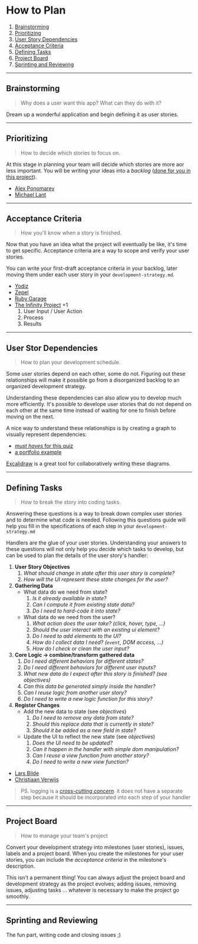 
# How to Plan

1. [Brainstorming](#brainstorming)
1. [Prioritizing](#prioritizing)
1. [User Story Dependencies](#user-story-Dependencies)
1. [Acceptance Criteria](#acceptance-criteria)
1. [Defining Tasks](#defining-tasks)
1. [Project Board](#project-board)
1. [Sprinting and Reviewing](#sprinting-and-reviewing)

---

## Brainstorming

> Why does a user want this app? What can they do with it?

Dream up a wonderful application and begin defining it as user stories.

---

## Prioritizing

> How to decide which stories to focus on.

At this stage in planning your team will decide which stories are more aor less important. You will be writing your ideas into a _backlog_ ([done for you in this project](./backlog.md)).

- [Alex Ponomarev](https://medium.com/swlh/prioritizing-user-stories-in-agile-projects-d1dd8dd79165)
- [Michael Lant](https://michaellant.com/2010/05/21/how-to-easily-prioritize-your-agile-stories/)

---

## Acceptance Criteria

> How you'll know when a story is finished.

Now that you have an idea what the project will eventually be like, it's time to get specific.  Acceptance criteria are a way to scope and verify your user stories.

You can write your first-draft acceptance criteria in your backlog, later moving them under each user story in your `development-strategy.md`.

- [Yodiz](https://www.yodiz.com/blog/user-stories-acceptance-definition-and-criteria-in-agile-methodologies/)
- [Zepel](https://zepel.io/agile/acceptance-criteria-for-user-stories/)
- [Ruby Garage](https://rubygarage.org/blog/clear-acceptance-criteria-and-why-its-important)
- [The Infinity Project](https://www.youtube.com/watch?v=KYS0ptJ4JWc) +1
    1. User Input / User Action
    2. Process
    3. Results

---

## User Stor Dependencies

> How to plan your development schedule.

Some user stories depend on each other, some do not.  Figuring out these relationships will make it possible go from a disorganized backlog to an organized development strategy.

Understanding these dependencies can also allow you to develop much more efficiently. It's possible to develope user stories that do not depend on each other at the same time instead of waiting for one to finish before moving on the next.

A nice way to understand these relationships is by creating a graph to visually represent dependencies:

- [_must haves_ for this quiz](https://excalidraw.com/#room=a18b37e650ae9e4a4238,nthwORUwKfiHmR77pKR1mQ)
- [a portfolio example](https://github.com/elewa-student/User-Centered-Development#story-dependencies)

[Excalidraw](https://excalidraw.com/) is a great tool for collaboratively writing these diagrams.

---

## Defining Tasks

> How to break the story into coding tasks.

Answering these questions is a way to break down complex user stories and to determine what code is needed. Following this questions guide will help you fill in the specifications of each step in your `development-strategy.md`

Handlers are the glue of your user stories.  Understanding your answers to these questions will not only help you decide which tasks to develop, but can be used to plan the details of the user story's handler:

1. **User Story Objectives**
    1. _What should change in state after this user story is complete?_
    2. _How will the UI represent these state changes for the user?_
2. **Gathering Data**
    - What data do we need from state?
        1. _Is it already available in state?_
        2. _Can I compute it from existing state data?_
        3. _Do I need to hard-code it into state?_
    - What data do we need from the user?
        1. _What action does the user take? (click, hover, type, ...)_
        2. _Should the user interact with an existing ui element?_
        3. _Do I need to add elements to the UI?_
        4. _How do I collect data I need? (`event`, DOM access, ...)_
        5. _How do I check or clean the user input?_
3. **Core Logic -> combine/transform gathered data**
    1. _Do I need different behaviors for different states?_
    2. _Do I need different behaviors for different user inputs?_
    3. _What new data do I expect after this story is finished? (see objectives)_
    4. _Can this data be generated simply inside the handler?_
    5. _Can I reuse logic from another user story?_
    6. _Do I need to write a new logic function for this story?_
4. **Register Changes**
    - Add the new data to state (see _objectives_)
        1. _Do I need to remove any data from state?_
        2. _Should this replace data that is currently in state?_
        3. _Should it be added as a new field in state?_
    - Update the UI to reflect the new state (see _objectives_)
        1. _Does the UI need to be updated?_
        2. _Can it happen in the handler with simple dom manipulation?_
        3. _Can I reuse a view function from another story?_
        4. _Do I need to write a new view function?_

- [Lars Bilde](https://www.youtube.com/watch?v=gZ4uLafsxAk)
- [Christiaan Verwijs](https://medium.com/the-liberators/10-powerful-strategies-for-breaking-down-user-stories-in-scrum-with-cheatsheet-2cd9aae7d0eb)

> PS. logging is a [_cross-cutting concern_](https://en.wikipedia.org/wiki/Cross-cutting_concern). it does not have a separate step because it should be incorporated into each step of your handler

---

## Project Board

> How to manage your team's project

Convert your development strategy into milestones (user stories), issues, labels and a project board.  When you create the milestones for your user stories, you can include the _acceptance criteria_ in the milestone's description.

This isn't a permanent thing! You can always adjust the project board and development strategy as the project evolves; adding issues, removing issues, adjusting tasks ... whatever is necessary to make the project go smoothly.

---

## Sprinting and Reviewing

The fun part, writing code and closing issues ;)
